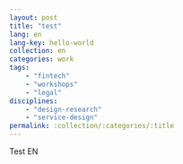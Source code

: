 ```yaml
---
layout: post
title: "test"
lang: en
lang-key: hello-world
collection: en
categories: work
tags:
    - "fintech"
    - "workshops"
    - "legal"
disciplines:
    - "design-research"
    - "service-design"
permalink: :collection/:categories/:title
---
```


Test EN
